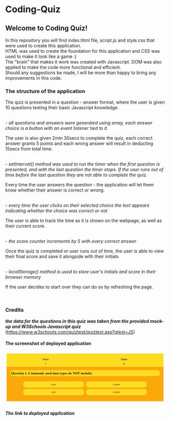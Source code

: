 # Coding-Quiz

## Welcome to Coding Quiz!

<p>In this repository you will find index.html file, script.js and style.css that were used to create this application.<br>
HTML was used to create the foundation for this application and CSS was used to make it look like a game :) <br>
The "brain" that makes it work was created with Javascript. DOM was also applied to make the code more functional and efficient. <br>
Should any suggestions be made, I will be more than happy to bring any improvements in this code.</p>


### The structure of the application
<p>The quiz is presented in a question - answer format, where the user is given 10 questions testing their basic Javascript knowledge.</p><br>
- <em> all questions and answers were generated using array, each answer choice is a button with an event listener tied to it. </em> 


<p>The user is also given 2min 30secs to complete the quiz, each correct answer grants 5 points and each wrong answer will result in deducting 15secs from total time.</p> <br>
- <em> setInterval() method was used to run the timer when the first question is presented, and with the last question the timer stops. If the user runs out of time before the last question they are not able to complete the quiz.</em>


<p>Every time the user answers the question - the application will let them know whether their answer is correct or wrong.</p><br>
- <em> every time the user clicks on their selected choice the text appears indicating whether the choice was correct or not</em>


<p>The user is able to track the time as it is shown on the webpage, as well as their current score.</p><br>
- <em> the score counter increments by 5 with every correct answer</em>


<p>Once the quiz is completed or user runs out of time, the user is able to view their final score and save it alongside with their initials</p><br>
- <em> localStorage() method is used to store user's initials and score in their browser memory</em>

<p>If the user decides to start over they can do so by refreshing the page.</p> <br>


### Credits
<em><strong> the data for the questions in this quiz was taken from the provided mock-up and W3Schools Javascript quiz</strong></em> (https://www.w3schools.com/quiztest/quiztest.asp?qtest=JS) 


#### The screenshot of deployed application

![quiz-screenshot](./assets/images/quiz-screenshot.JPG)


##### The link to deployed application
